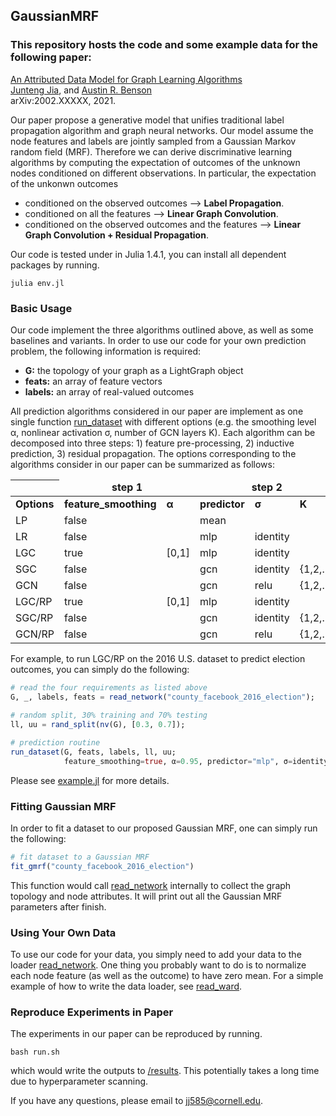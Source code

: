 ## GaussianMRF

### This repository hosts the code and some example data for the following paper:  
[An Attributed Data Model for Graph Learning Algorithms](https://arxiv.org/abs/2002.XXXXX)  
[Junteng Jia](https://000justin000.github.io/), and [Austin R. Benson](https://www.cs.cornell.edu/~arb/)  
arXiv:2002.XXXXX, 2021.

Our paper propose a generative model that unifies traditional label propagation algorithm and graph neural networks. Our model assume the node features and labels are jointly sampled from a Gaussian Markov random field (MRF). Therefore we can derive discriminative learning algorithms by computing the expectation of outcomes of the unknown nodes conditioned on different observations. In particular, the expectation of the unkonwn outcomes
- conditioned on the observed outcomes ⟶ **Label Propagation**.
- conditioned on all the features ⟶ **Linear Graph Convolution**.
- conditioned on the observed outcomes and the features ⟶ **Linear Graph Convolution + Residual Propagation**.

Our code is tested under in Julia 1.4.1, you can install all dependent packages by running.
```
julia env.jl
```

### Basic Usage
Our code implement the three algorithms outlined above, as well as some baselines and variants. In order to use our code for your own prediction problem, the following information is required:
- **G:** the topology of your graph as a LightGraph object 
- **feats:** an array of feature vectors
- **labels:** an array of real-valued outcomes

All prediction algorithms considered in our paper are implement as one single function [run_dataset](predict.jl#L100) with different options (e.g. the smoothing level α, nonlinear activation σ, number of GCN layers K). Each algorithm can be decomposed into three steps: 1) feature pre-processing, 2) inductive prediction, 3) residual propagation. The options corresponding to the algorithms consider in our paper can be summarized as follows:

| <td colspan=2 align=center>**step 1** <td colspan=3 align=center>**step 2** <td colspan=2 align=center>**step 3**
|-
|**Options** <td>**feature_smoothing** <td>**α** <td>**predictor** <td>**σ**    <td>**K**     <td>**residual_propagation** <td>**α**
|LP          <td>false                 <td>      <td>mean          <td>         <td>          <td>true                     <td>[0,1]
|LR          <td>false                 <td>      <td>mlp           <td>identity <td>          <td>false                    <td>
|LGC         <td>true                  <td>[0,1] <td>mlp           <td>identity <td>          <td>false                    <td>
|SGC         <td>false                 <td>      <td>gcn           <td>identity <td>{1,2,...} <td>false                    <td>
|GCN         <td>false                 <td>      <td>gcn           <td>relu     <td>{1,2,...} <td>false                    <td>
|LGC/RP      <td>true                  <td>[0,1] <td>mlp           <td>identity <td>          <td>true                     <td>[0,1]
|SGC/RP      <td>false                 <td>      <td>gcn           <td>identity <td>{1,2,...} <td>true                     <td>[0,1]
|GCN/RP      <td>false                 <td>      <td>gcn           <td>relu     <td>{1,2,...} <td>true                     <td>[0,1]


For example, to run LGC/RP on the 2016 U.S. dataset to predict election outcomes, you can simply do the following:
```julia
# read the four requirements as listed above
G, _, labels, feats = read_network("county_facebook_2016_election");

# random split, 30% training and 70% testing
ll, uu = rand_split(nv(G), [0.3, 0.7]);

# prediction routine
run_dataset(G, feats, labels, ll, uu; 
            feature_smoothing=true, α=0.95, predictor="mlp", σ=identity, residual_propagation=true)
```
Please see [example.jl](examples/example.jl) for more details.


### Fitting Gaussian MRF
In order to fit a dataset to our proposed Gaussian MRF, one can simply run the following:
```julia
# fit dataset to a Gaussian MRF
fit_gmrf("county_facebook_2016_election")
```
This function would call [read_network](read_network.jl#L320) internally to collect the graph topology and node attributes. It will print out all the Gaussian MRF parameters after finish.


### Using Your Own Data
To use our code for your data, you simply need to add your data to the loader [read_network](read_network.jl#L320). One thing you probably want to do is to normalize each node feature (as well as the outcome) to have zero mean. For a simple example of how to write the data loader, see [read_ward](read_network.jl#L187).


### Reproduce Experiments in Paper
The experiments in our paper can be reproduced by running.
```
bash run.sh
```
which would write the outputs to [/results](/results). This potentially takes a long time due to hyperparameter scanning.

If you have any questions, please email to [jj585@cornell.edu](mailto:jj585@cornell.edu).
